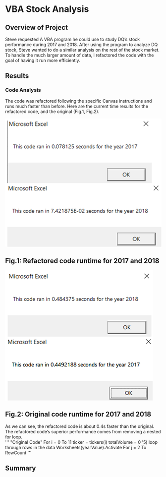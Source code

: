 # VBA Stock Analysis

## Overview of Project

Steve requested A VBA program he could use to study DQ’s stock performance during 2017 and 2018. After using the program to analyze DQ stock, Steve wanted to do a similar analysis on the rest of the stock market. To handle the much larger amount of data, I refactored the code with the goal of having it run more efficiently.  

## Results

### Code Analysis
The code was refactored following the specific Canvas instructions and runs much faster than before. Here are the current time results for the refactored code, and the original (Fig.1, Fig.2).

 
![alt text](https://github.com/specialcanadian/stock-analysis/blob/main/Resources/GithubImgRefactoredCode.png?raw=true)

## Fig.1: Refactored code runtime for 2017 and 2018

![alt text](https://github.com/specialcanadian/stock-analysis/blob/main/Resources/GitHubImgOldCode.png?raw=true)  

## Fig.2: Original code runtime for 2017 and 2018

  As we can see, the refactored code is about 0.4s faster than the original.
The refactored code’s superior performance comes from removing a nested for loop.   
'''
"Original Code"
For i = 0 To 11
       ticker = tickers(i)
       totalVolume = 0
       '5) loop through rows in the data
       Worksheets(yearValue).Activate
       For j = 2 To RowCount
'''


## Summary

###


